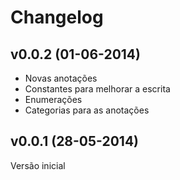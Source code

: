 # Changelog

## v0.0.2 (01-06-2014)
 
- Novas anotações
- Constantes para melhorar a escrita
- Enumerações
- Categorias para as anotações

## v0.0.1 (28-05-2014)

Versão inicial

